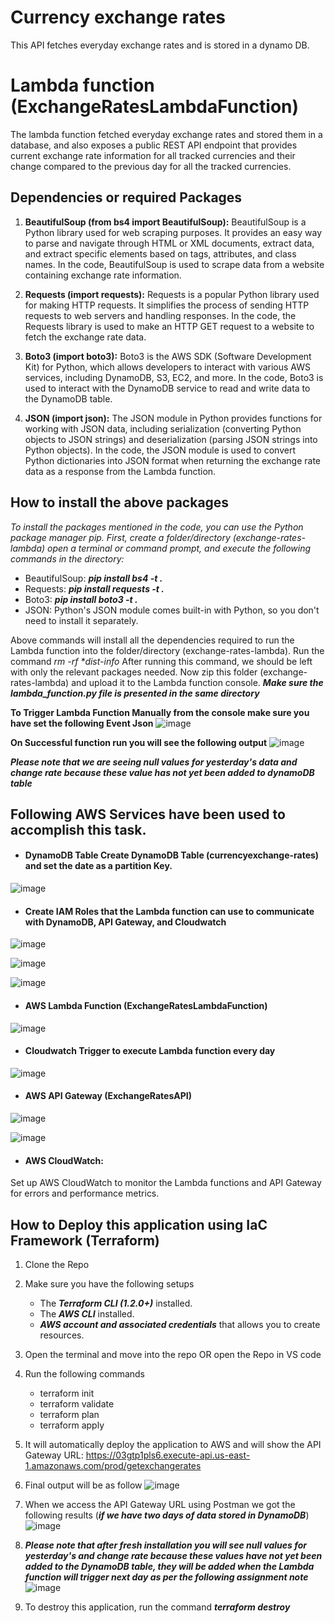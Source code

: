 # Currency exchange rates
This API fetches everyday exchange rates and is stored in a dynamo DB.

# Lambda function (ExchangeRatesLambdaFunction)
The lambda function fetched everyday exchange rates and stored them in a database, and also exposes a public REST API endpoint that provides current exchange rate information for all tracked currencies and their change compared to the previous day for all the tracked currencies.

## Dependencies or required Packages 

1. **BeautifulSoup (from bs4 import BeautifulSoup):** BeautifulSoup is a Python library used for web scraping purposes. It provides an easy way to parse and navigate through HTML or XML documents, extract data, and extract specific elements based on tags, attributes, and class names.
In the code, BeautifulSoup is used to scrape data from a website containing exchange rate information.

2. **Requests (import requests):** Requests is a popular Python library used for making HTTP requests. It simplifies the process of sending HTTP requests to web servers and handling responses. In the code, the Requests library is used to make an HTTP GET request to a website to fetch the exchange rate data.

3. **Boto3 (import boto3):** Boto3 is the AWS SDK (Software Development Kit) for Python, which allows developers to interact with various AWS services, including DynamoDB, S3, EC2, and more. In the code, Boto3 is used to interact with the DynamoDB service to read and write data to the DynamoDB table.

4. **JSON (import json):** The JSON module in Python provides functions for working with JSON data, including serialization (converting Python objects to JSON strings) and deserialization (parsing JSON strings into Python objects). In the code, the JSON module is used to convert Python dictionaries into JSON format when returning the exchange rate data as a response from the Lambda function.

## How to install the above packages

*To install the packages mentioned in the code, you can use the Python package manager pip. First, create a folder/directory (exchange-rates-lambda) open a terminal or command prompt, and execute the following commands in the directory:*

+ BeautifulSoup: 
    ***pip install bs4 -t .***
+ Requests: ***pip install requests -t .***
+ Boto3: ***pip install boto3 -t .***
+ JSON: Python's JSON module comes built-in with Python, so you don't need to install it separately.
  
Above commands will install all the dependencies required to run the Lambda function into the folder/directory (exchange-rates-lambda). Run the command
_rm -rf *dist-info_ After running this command, we should be left with only the relevant packages needed. Now zip this folder (exchange-rates-lambda) and upload it to the Lambda function console. ***Make sure the lambda_function.py file is presented in the same directory***

**To Trigger Lambda Function Manually from the console make sure you have set the following Event Json**
![image](https://github.com/zameer-75/currency-exchangerates/assets/139122254/e63caf6a-c1e6-45ca-9148-7bdea2c442e5)

**On Successful function run you will see the following output**
![image](https://github.com/zameer-75/currency-exchangerates/assets/139122254/758f72d9-faaa-4bd4-8870-621df8202485)

***Please note that we are seeing null values for yesterday's data and change rate because these value has not yet been added to dynamoDB table***

## Following AWS Services have been used to accomplish this task.

+ #### DynamoDB Table Create DynamoDB Table (currencyexchange-rates) and set the date as a partition Key.
![image](https://github.com/zameer-75/currency-exchangerates/assets/139122254/55aaec32-c59e-4175-b07c-5e0543529cdc)

+ #### Create IAM Roles that the Lambda function can use to communicate with DynamoDB, API Gateway, and Cloudwatch
![image](https://github.com/zameer-75/currency-exchangerates/assets/139122254/7ddecf07-3047-417b-b7be-9bd29bbb4025)

![image](https://github.com/zameer-75/currency-exchangerates/assets/139122254/25f0457c-7fe2-4852-b732-29d3c830bcbc)

![image](https://github.com/zameer-75/currency-exchangerates/assets/139122254/a234c642-dc9f-4776-9329-ed1387c324fd)

+ #### AWS Lambda Function (ExchangeRatesLambdaFunction)
![image](https://github.com/zameer-75/currency-exchangerates/assets/139122254/1ed7cac9-311f-47fa-8f17-381f96dad2d4)

+ #### Cloudwatch Trigger to execute Lambda function every day  
![image](https://github.com/zameer-75/currency-exchangerates/assets/139122254/127428c8-339d-4c76-960a-7afef70260c4)

+ #### AWS API Gateway (ExchangeRatesAPI)
![image](https://github.com/zameer-75/currency-exchangerates/assets/139122254/33d6410e-6bf7-4c27-890e-f38be8e7778e)

![image](https://github.com/zameer-75/currency-exchangerates/assets/139122254/eaf114d3-f0f0-4302-bd83-95cb1b33b8fe)

+ #### AWS CloudWatch:
Set up AWS CloudWatch to monitor the Lambda functions and API Gateway for errors and performance metrics.

## How to Deploy this application using IaC Framework (Terraform)
1. Clone the Repo
2. Make sure you have the following setups
   + The ***Terraform CLI (1.2.0+)*** installed.
   + The ***AWS CLI*** installed.
   + ***AWS account and associated credentials*** that allows you to create resources.    
3. Open the terminal and move into the repo OR open the Repo in VS code
4. Run the following commands
   + terraform init
   + terraform validate
   + terraform plan
   + terraform apply
5. It will automatically deploy the application to AWS and will show the API Gateway URL:
    https://03gtp1pls6.execute-api.us-east-1.amazonaws.com/prod/getexchangerates
7.  Final output will be as follow
      ![image](https://github.com/zameer-75/currency-exchangerates/assets/139122254/1b2e11b6-f5a7-485c-ad43-502edfb9f65f)

8.  When we access the API Gateway URL using Postman we got the following results (***if we have two days of data stored in DynamoDB***)
![image](https://github.com/zameer-75/currency-exchangerates/assets/139122254/73004f45-1bb8-47ed-b353-2cf54da80c8c)

9.  ***Please note that after fresh installation you will see null values for ***yesterday's and change rate*** because these values have not yet been added to the DynamoDB table, they will be added when the Lambda function will trigger next day as per the following assignment note***
![image](https://github.com/zameer-75/currency-exchangerates/assets/139122254/c5bf64ca-b0c6-43bb-a1f5-25b9ebb7d79d)

10.  To destroy this application, run the command ***terraform destroy***

